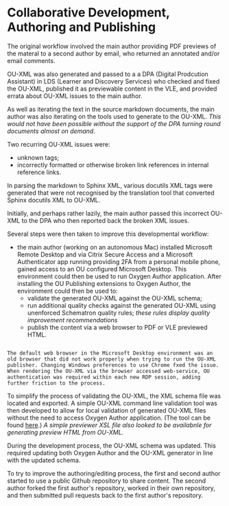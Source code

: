 # Collaborative Development, Authoring and Publishing

The original workflow involved the main author providing PDF previews of the materal to a second author by email, who returned an annotated and/or email comments.

OU-XML was also generated and passed to a a DPA (Digital Prodcution Assistant) in LDS (Learner and Discovery Services) who checked and fixed the OU-XML, published it as previewable content in the VLE, and provided errata about OU-XML issues to the main author.

As well as iterating the text in the source markdown documents, the main author was also iterating on the tools used to generate to the OU-XML. *This would not have been possible without the support of the DPA turning round documents almost on demand.*

Two recurring OU-XML issues were:

- unknown tags;
- incorrectly formatted or otherwise broken link references in internal reference links.

In parsing the markdown to Sphinx XML, various docutils XML tags were generated that were not recognised by the translation tool that converted Sphinx docutils XML to OU-XML.

Initially, and perhaps rather lazily, the main author passed this incorrect OU-XML to the DPA who then reported back the broken XML issues.

Several steps were then taken to improve this developmental workflow:

- the main author (working on an autonomous Mac) installed Microsoft Remote Desktop and via Citrix Secure Access and a Microsoft Authenticator app running providing 2FA from a  personal mobile phone, gained access to an OU configured Microsoft Desktop. This environment could then be used to run Oxygen Author application. After installing the OU Publishing extensions to Oxygen Author, the environment could then be used to:
  - validate the generated OU-XML against the OU-XML schema;
  - run additional quality checks against the generated OU-XML using unenforced Schematron quality rules; *these rules display quality improvement recommendations*
  - publish the content via a web browser to PDF or VLE previewed HTML.

```{admonition} Practical issues associated with using Oxygen Autho

The default web browser in the Microsoft Desktop environment was an old browser that did not work properly when trying to run the OU-XML publisher. Changing Windows preferences to use Chrome fxed the issue. When rendering the OU-XML via the browser accessed web-service, OU authentication was required within each new RDP session, adding further friction to the process.
```

To simplify the process of validating the OU-XML, the XML schema file was located and exported. A simple OU-XML command line validation tool was then developed to allow for local validation of generated OU-XML files without the need to access Oxygen Author application. (The tool can be found [here](https://github.com/innovationOUtside/ou-xml-validator).) *A simple previewer XSL file also looked to be availabnle for generating preview HTML from OU-XML.*

During the development process, the OU-XML schema was updated. This required updating both Oxygen Author and the OU-XML generator in line with the updated schema.

To try to improve the authoring/editing process, the first and second author started to use a public Github repository to share content. The second author forked the first author's repository, worked in their own repository, and then submitted pull requests back to the first author's repository.
